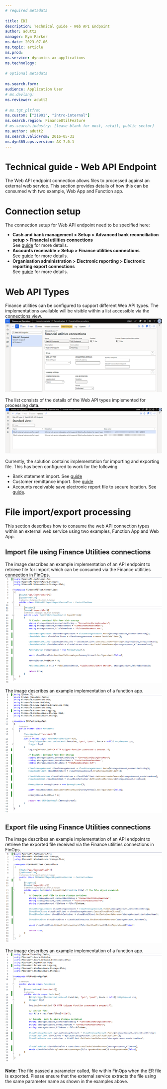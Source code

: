 ```yaml
---
# required metadata

title: EDI
description: Technical guide - Web API Endpoint
author: adutt2
manager: Kym Parker
ms.date: 2023-07-06
ms.topic: article
ms.prod:
ms.service: dynamics-ax-applications
ms.technology:

# optional metadata

ms.search.form:
audience: Application User
# ms.devlang:
ms.reviewer: adutt2

# ms.tgt_pltfrm:
ms.custom: ["21901", "intro-internal"]
ms.search.region: FinanceUtilFeature
# ms.search.industry: [leave blank for most, retail, public sector]
ms.author: adutt2
ms.search.validFrom: 2016-05-31
ms.dyn365.ops.version: AX 7.0.1
---
```


# Technical guide - Web API Endpoint

The Web API endpoint connection allows files to processed against an external web service. This section provides details of how this can be consumed with two example, Web App and Function app.<br>

# Connection setup

The connection setup for Web API endpoint need to be specified here:

- **Cash and bank management > Setup > Advanced bank reconciliation setup > Financial utilities connections**  
  See [guide](https://dxcanzproduct.github.io/DXC-Products-for-Microsoft-Business-Applications/FINU/Setup/CASH-AND-BANK-MANAGEMENT/Finance-utilities-connections.html) for more details.
- **Accounts receivable > Setup > Finance utilities connections**  
  See [guide](https://dxcanzproduct.github.io/DXC-Products-for-Microsoft-Business-Applications/FINU/Setup/CASH-AND-BANK-MANAGEMENT/Finance-utilities-connections.html) for more details.
- **Organisation administration > Electronic reporting > Electronic reporting export connections**  
  See [guide](https://dxcanzproduct.github.io/DXC-Products-for-Microsoft-Business-Applications/FINU/Setup/ACCOUNTS-PAYABLE/Save-electronic-reporting-file-to-secure-location.html) for more details.

# Web API Types

Finance utilities can be configured to support different Web API types. The implementations available will be visible within a list accessible via the connections view.
![image](../Images/TechnicalDoc_WebAPI_Types-1.png)

The list consists of the details of the Web API types implemented for processing data.
![image](../Images/TechnicalDoc_WebAPI_Types.png)

Currently, the solution contains implementation for importing and exporting file. This has been configured to work for the following

- Bank statement import. See [guide](https://dxcanzproduct.github.io/DXC-Products-for-Microsoft-Business-Applications/FINU/Setup/CASH-AND-BANK-MANAGEMENT/Bank-statement-import.html)
- Customer remittance import. See [guide](https://dxcanzproduct.github.io/DXC-Products-for-Microsoft-Business-Applications/FINU/Setup/ACCOUNTS-RECEIVABLE/Customer-remittance.html)
- Accounts receivable save electronic report file to secure location. See [guide](https://dxcanzproduct.github.io/DXC-Products-for-Microsoft-Business-Applications/FINU/Setup/ACCOUNTS-PAYABLE/Save-electronic-reporting-file-to-secure-location.html).

# File import/export processing

This section describes how to consume the web API connection types within an external web service using two examples, Function App and Web App.

## Import file using Finance Utilities connections

The image describes an example implementation of an API endpoint to retrieve file for import which can be consumed via the Finance utitlities connection in FinOps.
![image](../Images/TechnicalDoc_WebAPI_ImportFile.png)

The image describes an example implementation of a function app.
![image](../Images/TechnicalDoc_WebAPI_ImportFile-1.png)

## Export file using Finance Utilities connections

The image describes an example implementation of an API endpoint to retrieve the exported file received via the Finance utilities connections in FinOps.
![image](../Images/TechnicalDoc_WebAPI_ExportFile.png)

The image describes an example implementation of a function app.
![image](../Images/TechnicalDoc_WebAPI_ExportFile-1.png)

**Note:** The file passed a parameter called, file within FinOps when the ER file is exported. Please ensure that the external service extracts the file using the same parameter name as shown in the examples above.
